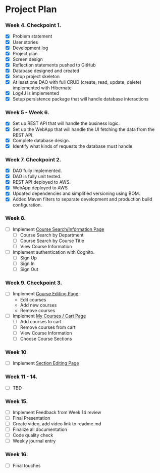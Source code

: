 # Project Plan
    
### Week 4. Checkpoint 1.
- [x] Problem statement
- [x] User stories
- [x] Development log
- [x] Project plan
- [x] Screen design
- [x] Reflection statements pushed to GitHub
- [x] Database designed and created
- [x] Setup project skeleton
- [x] At least one DAO with full CRUD (create, read, update, delete) implemented with Hibernate
- [x] Log4J is implemented
- [x] Setup persistence package that will handle database interactions

### Week 5 - Week 6.
- [x] Set up REST API that will handle the business logic.
- [x] Set up the WebApp that will handle the UI fetching the data from the REST API.
- [x] Complete database design.
- [x] Identify what kinds of requests the database must handle.

### Week 7. Checkpoint 2.
- [x] DAO fully implemented.
- [x] DAO is fully unit tested.
- [x] REST API deployed to AWS.
- [x] WebApp deployed to AWS.
- [x] Updated dependencies and simplified versioning using BOM.
- [x] Added Maven filters to separate development and production build configuration.

### Week 8.
- [ ] Implement [Course Search/Information Page](https://github.com/tvdmitrii/courseSchedulePlanner-api/blob/main/DesignDocuments/screens.md#search-courses-and-view-course-information-page)
  - [ ] Course Search by Department
  - [ ] Course Search by Course Title
  - [ ] View Course Information
- [ ] Implement authentication with Cognito.
  - [ ] Sign Up
  - [ ] Sign In
  - [ ] Sign Out

 ### Week 9. Checkpoint 3.
- [ ] Implement [Course Editing Page](https://github.com/tvdmitrii/courseSchedulePlanner-api/blob/main/DesignDocuments/screens.md#modify-courses-page).
    - Edit courses
    - Add new courses
    - Remove courses
- [ ] Implement [My Courses / Cart Page](https://github.com/tvdmitrii/courseSchedulePlanner-api/blob/main/DesignDocuments/screens.md#my-courses-page)
  - [ ] Add courses to cart
  - [ ] Remove courses from cart
  - [ ] View Course Information
  - [ ] Choose Course Sections

### Week 10
- [ ] Implement [Section Editing Page](https://github.com/tvdmitrii/courseSchedulePlanner-api/blob/main/DesignDocuments/screens.md#section-edit-overlay)

### Week 11 - 14.
- [ ] TBD

### Week 15.
- [ ] Implement Feedback from Week 14 review
- [ ] Final Presentation
- [ ] Create video, add video link to readme.md
- [ ] Finalize all documentation
- [ ] Code quality check
- [ ] Weekly journal entry

### Week 16.
- [ ] Final touches